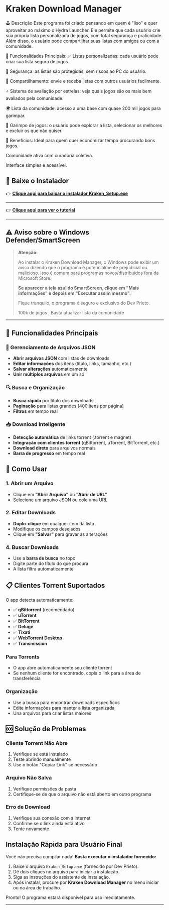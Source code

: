 
# Kraken Download Manager


🕹️ Descrição
Este programa foi criado pensando em quem é "liso" e quer aproveitar ao máximo o Hydra Launcher. Ele permite que cada usuário crie sua própria lista personalizada de jogos, com total segurança e praticidade. Além disso, o usuário pode compartilhar suas listas com amigos ou com a comunidade.

🌟 Funcionalidades Principais:
✅ Listas personalizadas: cada usuário pode criar sua lista segura de jogos.

🔐 Segurança: as listas são protegidas, sem riscos ao PC do usuário.

🔄 Compartilhamento: envie e receba listas com outros usuários facilmente.

⭐ Sistema de avaliação por estrelas: veja quais jogos são os mais bem avaliados pela comunidade.

🌍 Lista da comunidade: acesso a uma base com quase 200 mil jogos para garimpar.

🧹 Garimpo de jogos: o usuário pode explorar a lista, selecionar os melhores e excluir os que não quiser.

🚀 Benefícios:
Ideal para quem quer economizar tempo procurando bons jogos.

Comunidade ativa com curadoria coletiva.

Interface simples e acessível.





## 🚀 Baixe o Instalador

👉 **[Clique aqui para baixar o instalador Kraken_Setup.exe](https://drive.google.com/uc?export=download&id=1TCyyoLY3ewy0DUetLfd18PR5xZhI0GXD
)**

---
👉 **[Clique aqui para ver o tutorial ](https://youtu.be/yiEas3AXIAI)**

---

## ⚠️ Aviso sobre o Windows Defender/SmartScreen

> **Atenção:**
>
> Ao instalar o Kraken Download Manager, o Windows pode exibir um aviso dizendo que o programa é potencialmente prejudicial ou malicioso. Isso é comum para programas novos/distribuídos fora da Microsoft Store.
>
> **Se aparecer a tela azul do SmartScreen, clique em "Mais informações" e depois em "Executar assim mesmo".**
>
>
> Fique tranquilo, o programa é seguro e exclusivo do Dev Prieto.
>
> 100k de jogos , Basta atualizar lista da comunidade 

---

## 🚀 Funcionalidades Principais

### 📁 Gerenciamento de Arquivos JSON
- **Abrir arquivos JSON** com listas de downloads
- **Editar informações** dos itens (título, links, tamanho, etc.)
- **Salvar alterações** automaticamente
- **Unir múltiplos arquivos** em um só

### 🔍 Busca e Organização
- **Busca rápida** por título dos downloads
- **Paginação** para listas grandes (400 itens por página)
- **Filtros** em tempo real

### 📥 Download Inteligente
- **Detecção automática** de links torrent (.torrent e magnet)
- **Integração com clientes torrent** (qBittorrent, uTorrent, BitTorrent, etc.)
- **Download direto** para arquivos normais
- **Barra de progresso** em tempo real

## 🎯 Como Usar

### 1. Abrir um Arquivo
- Clique em **"Abrir Arquivo"** ou **"Abrir de URL"**
- Selecione um arquivo JSON ou cole uma URL

### 2. Editar Downloads
- **Duplo-clique** em qualquer item da lista
- Modifique os campos desejados
- Clique em **"Salvar"** para gravar as alterações


### 4. Buscar Downloads
- Use a **barra de busca** no topo
- Digite parte do título do que procura
- A lista filtra automaticamente


## 📋 Clientes Torrent Suportados

O app detecta automaticamente:
- ✅ **qBittorrent** (recomendado)
- ✅ **uTorrent**
- ✅ **BitTorrent**
- ✅ **Deluge**
- ✅ **Tixati**
- ✅ **WebTorrent Desktop**
- ✅ **Transmission**


### Para Torrents
- O app abre automaticamente seu cliente torrent
- Se nenhum cliente for encontrado, copia o link para a área de transferência


### Organização
- Use a busca para encontrar downloads específicos
- Edite informações para manter a lista organizada
- Una arquivos para criar listas maiores

## 🆘 Solução de Problemas

### Cliente Torrent Não Abre
1. Verifique se está instalado
2. Teste abrindo manualmente
3. Use o botão "Copiar Link" se necessário

### Arquivo Não Salva
1. Verifique permissões da pasta
2. Certifique-se de que o arquivo não está aberto em outro programa

### Erro de Download
1. Verifique sua conexão com a internet
2. Confirme se o link ainda está ativo
3. Tente novamente


## Instalação Rápida para Usuário Final

Você não precisa compilar nada!
**Basta executar o instalador fornecido:**

1. Baixe o arquivo `Kraken_Setup.exe` (fornecido por Dev Prieto).
2. Dê dois cliques no arquivo para iniciar a instalação.
3. Siga as instruções do assistente de instalação.
4. Após instalar, procure por **Kraken Download Manager** no menu iniciar ou na área de trabalho.

Pronto! O programa estará disponível para uso imediatamente.

---




